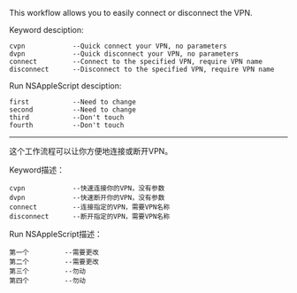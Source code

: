 This workflow allows you to easily connect or disconnect the VPN.

Keyword desciption:

	cvpn			--Quick connect your VPN, no parameters
	dvpn			--Quick disconnect your VPN, no parameters
	connect			--Connect to the specified VPN, require VPN name
	disconnect		--Disconnect to the specified VPN, require VPN name

Run NSAppleScript desciption:

	first			--Need to change
	second			--Need to change
	third			--Don't touch
	fourth			--Don't touch
---------------------------------------------------------------------
这个工作流程可以让你方便地连接或断开VPN。

Keyword描述：

	cvpn			--快速连接你的VPN，没有参数
	dvpn			--快速断开你的VPN，没有参数
	connect			--连接指定的VPN，需要VPN名称
	disconnect		--断开指定的VPN，需要VPN名称

Run NSAppleScript描述：

	第一个			--需要更改
	第二个			--需要更改
	第三个			--勿动
	第四个			--勿动
